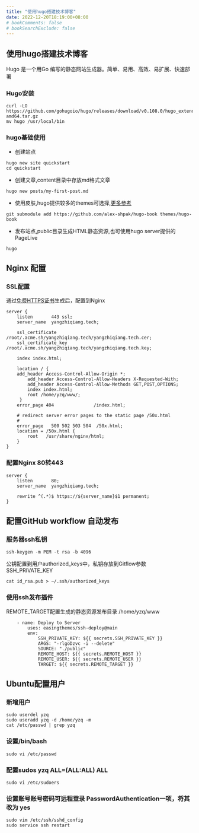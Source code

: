 ```yaml
---
title: "使用hugo搭建技术博客"
date: 2022-12-20T18:19:00+08:00
# bookComments: false
# bookSearchExclude: false
---
```


## 使用hugo搭建技术博客

Hugo 是一个用Go 编写的静态网站生成器。简单、易用、高效、易扩展、快速部署

### Hugo安装
```
curl -LO https://github.com/gohugoio/hugo/releases/download/v0.108.0/hugo_extended_0.108.0_linux-amd64.tar.gz
mv hugo /usr/local/bin
```
### hugo基础使用
- 创建站点
```
hugo new site quickstart
cd quickstart
```
- 创建文章,content目录中存放md格式文章
```
hugo new posts/my-first-post.md
```
- 使用皮肤,hugo提供较多的themes可选择,[更多参考](https://themes.gohugo.io/)
```
git submodule add https://github.com/alex-shpak/hugo-book themes/hugo-book
```
- 发布站点,public目录生成HTML静态资源,也可使用hugo server提供的PageLive
```
hugo
```

## Nginx 配置

### SSL配置
通过[免费HTTPS证书](https://freessl.cn/)生成后，配置到Nginx
```
server {
    listen       443 ssl;
    server_name  yangzhiqiang.tech;

    ssl_certificate  	/root/.acme.sh/yangzhiqiang.tech/yangzhiqiang.tech.cer;
    ssl_certificate_key /root/.acme.sh/yangzhiqiang.tech/yangzhiqiang.tech.key;

    index index.html;

    location / {
	add_header Access-Control-Allow-Origin *;
        add_header Access-Control-Allow-Headers X-Requested-With;
        add_header Access-Control-Allow-Methods GET,POST,OPTIONS;
        index index.html;
        root /home/yzq/www/;
     }
    error_page 404               /index.html;

    # redirect server error pages to the static page /50x.html
    #
    error_page   500 502 503 504  /50x.html;
    location = /50x.html {
        root   /usr/share/nginx/html;
    }
}
```

### 配置Nginx 80转443
```
server {
    listen       80;
    server_name  yangzhiqiang.tech;

    rewrite ^(.*)$ https://${server_name}$1 permanent;
}
```

## 配置GitHub workflow 自动发布

### 服务器ssh私钥
```
ssh-keygen -m PEM -t rsa -b 4096
```
公钥配置到用户authorized_keys中，私钥存放到Gitflow参数 SSH_PRIVATE_KEY
```
cat id_rsa.pub > ~/.ssh/authorized_keys
```

### 使用ssh发布插件
REMOTE_TARGET配置生成的静态资源发布目录 /home/yzq/www
```
	- name: Deploy to Server
        uses: easingthemes/ssh-deploy@main
        env:
            SSH_PRIVATE_KEY: ${{ secrets.SSH_PRIVATE_KEY }}
            ARGS: "-rlgoDzvc -i --delete"
            SOURCE: "./public"
            REMOTE_HOST: ${{ secrets.REMOTE_HOST }}
            REMOTE_USER: ${{ secrets.REMOTE_USER }}
            TARGET: ${{ secrets.REMOTE_TARGET }}
```

## Ubuntu配置用户
### 新增用户
```
sudo userdel yzq
sudo useradd yzq -d /home/yzq -m
cat /etc/passwd | grep yzq
```
### 设置/bin/bash

```
sudo vi /etc/passwd
```

### 配置sudos yzq ALL=(ALL:ALL) ALL

```
sudo vi /etc/sudoers
```

### 设置账号账号密码可远程登录 PasswordAuthentication一项，将其改为 yes

```
sudo vim /etc/ssh/sshd_config
sudo service ssh restart
```
